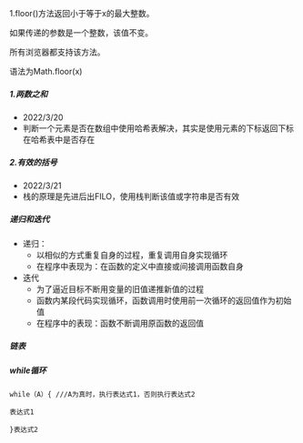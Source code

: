 1.floor()方法返回小于等于x的最大整数。

如果传递的参数是一个整数，该值不变。

所有浏览器都支持该方法。

语法为Math.floor(x)

##### 1.两数之和

- 2022/3/20
- 判断一个元素是否在数组中使用哈希表解决，其实是使用元素的下标返回下标在哈希表中是否存在

##### 2.有效的括号

- 2022/3/21
- 栈的原理是先进后出FILO，使用栈判断该值或字符串是否有效

##### 递归和迭代

- 递归：
  - 以相似的方式重复自身的过程，重复调用自身实现循环
  - 在程序中表现为：在函数的定义中直接或间接调用函数自身
- 迭代
  - 为了逼近目标不断用变量的旧值递推新值的过程
  - 函数内某段代码实现循环，函数调用时使用前一次循环的返回值作为初始值
  - 在程序中的表现：函数不断调用原函数的返回值

##### 链表

##### while循环

```
while（A）{ ///A为真时，执行表达式1，否则执行表达式2

表达式1

}表达式2
```













































